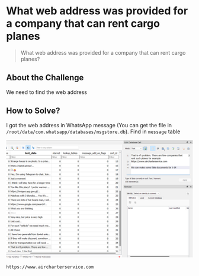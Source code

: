 # What web address was provided for a company that can rent cargo planes
> What web address was provided for a company that can rent cargo planes?

## About the Challenge
We need to find the web address

## How to Solve?
I got the web address in WhatsApp message (You can get the file in `/root/data/com.whatsapp/databases/msgstore.db`). Find in `message` table

![sqlite](images/sqlite.png)

```
https://www.aircharterservice.com
```